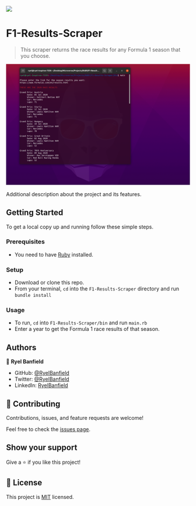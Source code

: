 ![](https://img.shields.io/badge/Microverse-blueviolet)

# F1-Results-Scraper

> This scraper returns the race results for any Formula 1 season that you choose.

![screenshot](./screenshot.png)

Additional description about the project and its features.

## Getting Started

To get a local copy up and running follow these simple steps.

### Prerequisites
- You need to have [Ruby](https://www.ruby-lang.org/en/) installed.

### Setup
- Download or clone this repo.
- From your terminal, `cd` into the `F1-Results-Scraper` directory and run `bundle install`

### Usage
- To run, `cd` into `F1-Results-Scraper/bin` and run `main.rb`
- Enter a year to get the Formula 1 race results of that season.
## Authors

👤 **Ryel Banfield**

- GitHub: [@RyelBanfield](https://github.com/RyelBanfield)
- Twitter: [@RyelBanfield](https://twitter.com/RyelBanfield)
- LinkedIn: [RyelBanfield](https://www.linkedin.com/in/ryel-banfield/)

## 🤝 Contributing

Contributions, issues, and feature requests are welcome!

Feel free to check the [issues page](issues/).

## Show your support

Give a ⭐️ if you like this project!

## 📝 License

This project is [MIT](LICENSE) licensed.
